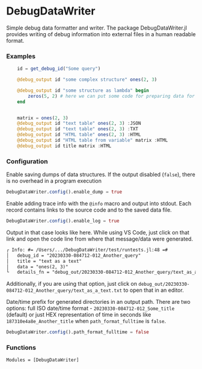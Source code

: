 # DebugDataWriter

Simple debug data formatter and writer. The package DebugDataWriter.jl provides writing of debug information into external files in a human readable format.

### Examples
```julia
    id = get_debug_id("Some query")

    @debug_output id "some complex structure" ones(2, 3)

    @debug_output id "some structure as lambda" begin
        zeros(5, 2) # here we can put some code for preparing data for output
    end


    matrix = ones(2, 3)
    @debug_output id "text table" ones(2, 3) :JSON
    @debug_output id "text table" ones(2, 3) :TXT
    @debug_output id "HTML table" ones(2, 3) :HTML
    @debug_output id "HTML table from variable" matrix :HTML
    @debug_output id title matrix :HTML  
```

### Configuration

Enable saving dumps of data structures. If the output disabled (`false`), there is no overhead in a program execution
```julia
DebugDataWriter.config().enable_dump = true
```

Enable adding trace info with the `@info` macro and output into stdout.
Each record contains links to the source code and to the saved data file. 
```julia
DebugDataWriter.config().enable_log = true
```

Output in that case looks like here. While using VS Code, just click on that link and open the code line from where that message/data were generated.
```txt
┌ Info: #= /Users/.../DebugDataWriter/test/runtests.jl:48 =#
│   debug_id = "20230330-084712-012_Another_query"
│   title = "text as a text"
│   data = "ones(2, 3)"
└   details_fn = "debug_out/20230330-084712-012_Another_query/text_as_a_text.txt"
```
Additionally, if you are using that option, just click on `debug_out/20230330-084712-012_Another_query/text_as_a_text.txt` to open that in an editor.


Date/time prefix for generated directories in an output path. There are two options: full ISO date/time format - `20230330-084712-012_Some_title` (default) or just HEX representation of time in seconds like `187310e4a8e_Another_title` when `path_format_fulltime` is `false`.
```julia
DebugDataWriter.config().path_format_fulltime = false

```

### Functions

```@autodocs
Modules = [DebugDataWriter]
```
